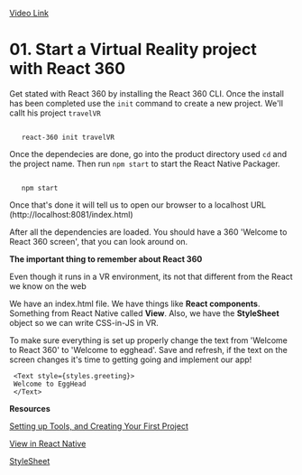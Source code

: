 [Video Link](https://egghead.io/lessons/react-start-a-virtual-reality-project-with-react-360)

# 01. Start a Virtual Reality project with React 360

Get stated with React 360 by installing the React 360 CLI. Once the install has been completed use the `init` command to create a new project. We'll callt his project `travelVR`

```npm install react-360-cli -g

   react-360 init travelVR
   ```

   Once the dependecies are done, go into the product directory used `cd` and the project name. Then run `npm start` to start the React Native Packager.

   ```cd TravelVR

      npm start
   ```

   Once that's done it will tell us to open our browser to a localhost URL (http://localhost:8081/index.html)

   After all the dependencies are loaded. You should have a 360 'Welcome to React 360 screen', that you can look around on.

   **The important thing to remember about React 360**
   
   Even though it runs in a VR environment, its not that different from the React we know on the web

   We have an index.html file. We have things like **React components**. Something from React Native called **View**. Also, we have the **StyleSheet** object so we can write CSS-in-JS in VR.


   To make sure everything is set up properly change the text from 'Welcome to React 360' to 'Welcome to egghead'. Save and refresh, if the text on the screen changes it's time to getting going and implement our app!

   ```
    <Text style={styles.greeting}>
    Welcome to EggHead
    </Text>

   ```




   **Resources**
   
   [Setting up Tools, and Creating Your First Project](https://facebook.github.io/react-360/docs/setup.html)

   [View in React Native](https://facebook.github.io/react-native/docs/view#docsNav)

   [StyleSheet](https://facebook.github.io/react-native/docs/stylesheet)
